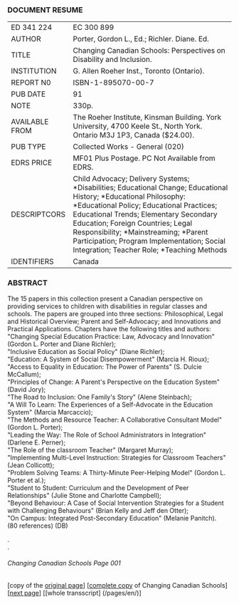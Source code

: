 ### DOCUMENT RESUME
|||
---|---
ED 341 224 | EC 300 899
AUTHOR | Porter, Gordon L., Ed.; Richler. Diane. Ed.
TITLE | Changing Canadian Schools: Perspectives on Disability and Inclusion.
INSTITUTION | G. Allen Roeher Inst., Toronto (Ontario).
REPORT N0 | ISBN-1-895070-00-7
PUB DATE | 91
NOTE | 330p.
AVAILABLE FROM | The Roeher Institute, Kinsman Building. York University, 4700 Keele St., North York. Ontario M3J 1P3, Canada ($24.00).
PUB TYPE  | Collected Works - General (020)
EDRS PRICE | MF01 Plus Postage. PC Not Available from EDRS. 
DESCRIPTCORS | Child Advocacy; Delivery Systems; *Disabilities; Educational Change; Educational History; *Educational Philosophy: *Educational Policy; Educational Practices; Educational Trends; Elementary Secondary Education; Foreign Countries; Legal Responsibility; *Mainstreaming; *Parent Participation; Program Implementation; Social Integration; Teacher Role; *Teaching Methods
IDENTIFIERS | Canada


### ABSTRACT  
The 15 papers in this collection present a Canadian
perspective on providing services to children with disabilities in
regular classes and schools. The papers are grouped into three
sections: Philosophical, Legal and Historical Overview; Parent and
Self-Advocacy; and Innovations and Practical Applications.
Chapters have the following titles and authors:  
"Changing Special Education Practice: Law, Advocacy and Innovation" (Gordon L. Porter and Diane Richler);  
"Inclusive Education as Social Policy" (Diane Richler);  
"Education: A System of Social Disempowerment" (Marcia H. Rioux);  
"Access to Equality in Education: The Power of Parents" (S. Dulcie McCallum);  
"Principles of Change: A Parent's Perspective on the Education System" (David Jory);  
"The Road to Inclusion: One Family's Story" (Alene Steinbach);  
"A Will To Learn: The Experiences of a Self-Advocate in the Education System" (Marcia Marcaccio);  
"The Methods and Resource Teacher: A Collaborative Consultant Model" (Gordon L. Porter);  
"Leading the Way: The Role of School Administrators in Integration" (Darlene E. Perner);  
"The Role of the classroom Teacher" (Margaret Murray);  
"Implementing Multi-Level Instruction: Strategies for Classroom Teachers" (Jean Collicott);  
"Problem Solving Teams: A Thirty-Minute Peer-Helping Model" (Gordon L. Porter et al.);  
"Student to Student: Curriculum and the Development of Peer Relationships" (Julie Stone and Charlotte Campbell);  
"Beyond Behaviour: A Case of Social Intervention Strategies for a Student with Challenging Behaviours" (Brian Kelly and Jeff den Otter);  
"On Campus: Integrated Post-Secondary Education" (Melanie Panitch).  
(80 references) (DB)

.  
.  
###### Changing Canadian Schools Page 001

[copy of the [original page](/copies-from-original/CCS001.png)]
[[complete copy](/copies-from-original/BestCopy_Changing_Canadian_Schools_Perspectives_on_Disability_and_Inclusion.pdf) of Changing Canadian Schools]
[[next page](Changing_Canadian_Schools-002)]
[[whole transscript] (/pages/en/)]


